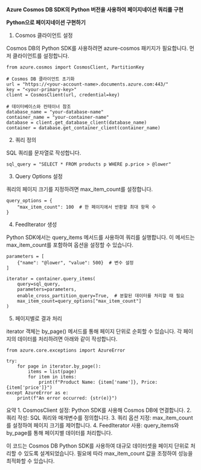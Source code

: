 **Azure Cosmos DB SDK의 Python 버전을 사용하여 페이지네이션 쿼리를 구현**

**Python으로 페이지네이션 구현하기**

1. Cosmos 클라이언트 설정

Cosmos DB의 Python SDK를 사용하려면 azure-cosmos 패키지가 필요합니다. 먼저 클라이언트를 설정합니다.
```
from azure.cosmos import CosmosClient, PartitionKey

# Cosmos DB 클라이언트 초기화
url = "https://<your-account-name>.documents.azure.com:443/"
key = "<your-primary-key>"
client = CosmosClient(url, credential=key)

# 데이터베이스와 컨테이너 참조
database_name = "your-database-name"
container_name = "your-container-name"
database = client.get_database_client(database_name)
container = database.get_container_client(container_name)
```
2. 쿼리 정의

SQL 쿼리를 문자열로 작성합니다.
```
sql_query = "SELECT * FROM products p WHERE p.price > @lower"
```
3. Query Options 설정

쿼리의 페이지 크기를 지정하려면 max_item_count를 설정합니다.
```
query_options = {
    "max_item_count": 100  # 한 페이지에서 반환할 최대 항목 수
}
```
4. FeedIterator 생성

Python SDK에서는 query_items 메서드를 사용하여 쿼리를 실행합니다. 이 메서드는 max_item_count를 포함하여 옵션을 설정할 수 있습니다.
```
parameters = [
    {"name": "@lower", "value": 500}  # 변수 설정
]

iterator = container.query_items(
    query=sql_query,
    parameters=parameters,
    enable_cross_partition_query=True,  # 분할된 데이터를 처리할 때 필요
    max_item_count=query_options["max_item_count"]
)
```
5. 페이지별로 결과 처리

iterator 객체는 by_page() 메서드를 통해 페이지 단위로 순회할 수 있습니다. 각 페이지의 데이터를 처리하려면 아래와 같이 작성합니다.
```
from azure.core.exceptions import AzureError

try:
    for page in iterator.by_page():
        items = list(page)
        for item in items:
            print(f"Product Name: {item['name']}, Price: {item['price']}")
except AzureError as e:
    print(f"An error occurred: {str(e)}")
```
요약
	1.	CosmosClient 설정: Python SDK를 사용해 Cosmos DB에 연결합니다.
	2.	쿼리 작성: SQL 쿼리와 매개변수를 정의합니다.
	3.	쿼리 옵션 지정: max_item_count를 설정하여 페이지 크기를 제어합니다.
	4.	FeedIterator 사용: query_items와 by_page를 통해 페이지별 데이터를 처리합니다.

이 코드는 Cosmos DB Python SDK를 사용하여 대규모 데이터셋을 페이지 단위로 처리할 수 있도록 설계되었습니다. 필요에 따라 max_item_count 값을 조정하여 성능을 최적화할 수 있습니다.
